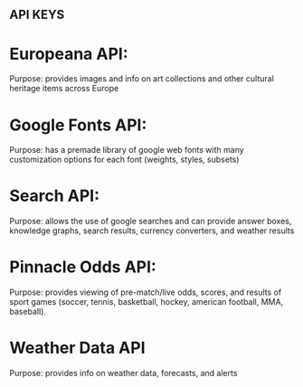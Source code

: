 ## API KEYS


# Europeana API:


Purpose: provides images and info on art collections and other cultural heritage items across Europe




# Google Fonts API:


Purpose: has a premade library of google web fonts with many customization options for each font (weights, styles, subsets)


# Search API:


Purpose: allows the use of google searches and can provide answer boxes, knowledge graphs, search results, currency converters, and weather results


# Pinnacle Odds API:


Purpose: provides viewing of pre-match/live odds, scores, and results of sport games (soccer, tennis, basketball, hockey, american football, MMA, baseball).


# Weather Data API


Purpose: provides info on weather data, forecasts, and alerts
